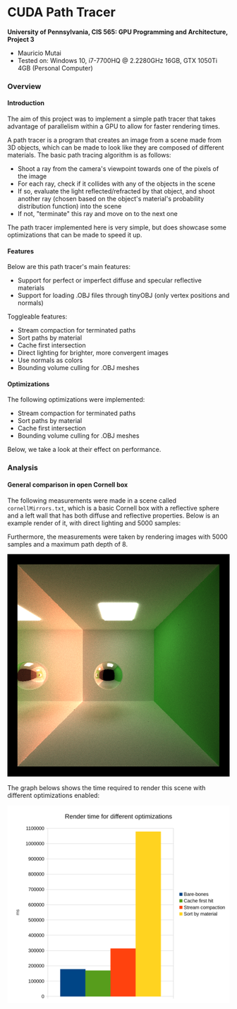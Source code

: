 CUDA Path Tracer
================

**University of Pennsylvania, CIS 565: GPU Programming and Architecture, Project 3**

* Mauricio Mutai
* Tested on: Windows 10, i7-7700HQ @ 2.2280GHz 16GB, GTX 1050Ti 4GB (Personal Computer)

### Overview

#### Introduction

The aim of this project was to implement a simple path tracer that takes advantage of parallelism within a GPU to allow for faster rendering times.

A path tracer is a program that creates an image from a scene made from 3D objects, which can be made to look like they are composed of different materials. The basic path tracing algorithm is as follows:

* Shoot a ray from the camera's viewpoint towards one of the pixels of the image
* For each ray, check if it collides with any of the objects in the scene
* If so, evaluate the light reflected/refracted by that object, and shoot another ray (chosen based on the object's material's probability distribution function) into the scene
* If not, "terminate" this ray and move on to the next one

The path tracer implemented here is very simple, but does showcase some optimizations that can be made to speed it up.

#### Features

Below are this path tracer's main features:

* Support for perfect or imperfect diffuse and specular reflective materials
* Support for loading .OBJ files through tinyOBJ (only vertex positions and normals)

Toggleable features:

* Stream compaction for terminated paths
* Sort paths by material
* Cache first intersection
* Direct lighting for brighter, more convergent images
* Use normals as colors
* Bounding volume culling for .OBJ meshes

#### Optimizations

The following optimizations were implemented:

* Stream compaction for terminated paths
* Sort paths by material
* Cache first intersection
* Bounding volume culling for .OBJ meshes

Below, we take a look at their effect on performance.

### Analysis

#### General comparison in open Cornell box

The following measurements were made in a scene called `cornellMirrors.txt`, which is a basic Cornell box with a reflective sphere and a left wall that has both diffuse and reflective properties. Below is an example render of it, with direct lighting and 5000 samples:

Furthermore, the measurements were taken by rendering images with 5000 samples and a maximum path depth of 8.

![](img/cornell-base.png)

The graph belows shows the time required to render this scene with different optimizations enabled:

![](img/graph-base.png)
